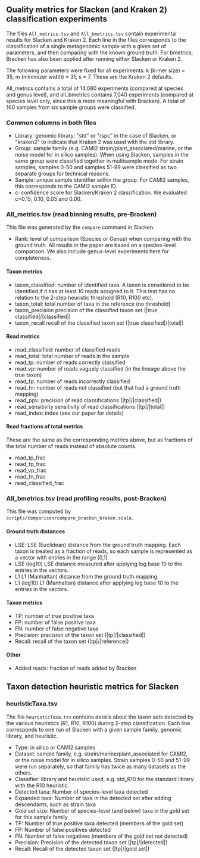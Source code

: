 ## Quality metrics for Slacken (and Kraken 2) classification experiments 

The files `All_metrics.tsv` and `All_bmetrics.tsv` contain experimental results for Slacken and Kraken 2. 
Each line in the files corresponds to the classification of a single metagenomic sample with a given set of parameters, 
and then comparing with the known ground truth. For bmetrics, Bracken has also been applied after running either Slacken or Kraken 2.

The following parameters were fixed for all experiments: k (k-mer size) = 35, m (minimizer width) = 31, s = 7.
These are the Kraken 2 defaults.

All_metrics contains a total of 14,080 experiments (compared at species and genus level), and all_bmetrics contains 7,040 
experiments (compared at species level only, since this is more meaningful with Bracken).
A total of 160 samples from six sample groups were classified.

### Common columns in both files

* Library: genomic library: "std" or "rspc" in the case of Slacken, or "kraken2" to indicate that Kraken 2 was used with the std library.
* Group: sample family (e.g. CAMI2 strain/plant_associated/marine, or the noise model for in silico samples). 
When using Slacken, samples in the same group were classified together in multisample mode. For strain samples, samples 0-50 
and samples 51-99 were classified as two separate groups for technical reasons.
* Sample: unique sample identifier within the group. For CAMI2 samples, this corresponds to the CAMI2 sample ID.
* c: confidence score for Slacken/Kraken 2 classification. We evaluated c=0.15, 0.10, 0.05 and 0.00.

### All_metrics.tsv (read binning results, pre-Bracken)

This file was generated by the `compare` command in Slacken.

* Rank: level of comparison (Species or Genus) when comparing with the ground truth. All results in the paper are based 
on a species-level comparison. We also include genus-level experiments here for completeness.

#### Taxon metrics
* taxon_classified: number of identified taxa. A taxon is considered to be identified if it has at least 10 reads 
assigned to it. This test has no relation to the 2-step heuristic threshold (R10, R100 etc).
* taxon_total: total number of taxa in the reference (no threshold) 
* taxon_precision precision of the classified taxon set (|true classified|/|classified|)
* taxon_recall recall of the classified taxon set (|true classified|/|total|)

#### Read metrics

* read_classified: number of classified reads
* read_total: total number of reads in the sample
* read_tp: number of reads correctly classified
* read_vp: number of reads vaguely classified (in the lineage above the true taxon)
* read_fp: number of reads incorrectly classified
* read_fn: number of reads not classified (but that had a ground truth mapping)
* read_ppv: precision of read classifications (|tp|/|classified|)
* read_sensitivity sensitivity of read classifications (|tp|/|total|)
* read_index: index (see our paper for details)

#### Read fractions of total metrics

These are the same as the corresponding metrics above, but as fractions of the total number of reads instead of 
absolute counts.
* read_tp_frac 
* read_fp_frac
* read_vp_frac
* read_fn_frac
* read_classified_frac

### All_bmetrics.tsv (read profiling results, post-Bracken)

This file was computed by `scripts/comparison/compare_bracken_kraken.scala`.

#### Ground truth distances

* LSE: LSE (Euclidean) distance from the ground truth mapping. Each taxon is treated as a fraction of reads, so each 
sample is represented as a vector with entries in the range [0,1].
* LSE (log10) LSE distance measured after applying log base 10 to the entries in the vectors.
* L1 L1 (Manhattan) distance from the ground truth mapping. 
* L1 (log10) L1 (Manhattan) distance after applying log base 10 to the entries in the vectors.

#### Taxon metrics

* TP: number of true positive taxa
* FP: number of false positive taxa
* FN: number of false negative taxa
* Precision: precision of the taxon set (|tp|/|classified|)
* Recall: recall of the taxon set (|tp|/|reference|)

#### Other

* Added reads: fraction of reads added by Bracken

## Taxon detection heuristic metrics for Slacken

### heuristicTaxa.tsv

The file `heuristicTaxa.tsv` contains details about the taxon sets detected by the various heuristics (R1, R10, R100) 
during 2-step classification. Each line corresponds to one run of Slacken with a given sample family, genomic library, and heuristic.

* Type: in silico or CAMI2 samples
* Dataset: sample family, e.g. strain/marine/plant_associated for CAMI2, or the noise model for in silico samples.
Strain samples 0-50 and 51-99 were run separately, so that family has twice as many datasets as the others.
* Classifier: library and heuristic used, e.g. std_R10 for the standard library with the R10 heuristic.
* Detected taxa: Number of species-level taxa detected
* Expanded taxa: Number of taxa in the detected set after adding descendants, such as strain taxa
* Gold set size: Number of species-level (and below) taxa in the gold set for this sample family
* TP: Number of true positive taxa detected (members of the gold set)
* FP: Number of false positives detected
* FN: Number of false negatives (members of the gold set not detected)
* Precision: Precision of the detected taxon set (|tp|/|detected|)
* Recall: Recall of the detected taxon set (|tp|/|gold set|)
